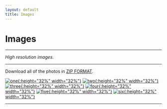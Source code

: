 ```yaml
---
layout: default
title: Images
---
```



<h1>Images</h1>

---

*High resolution images*.

---

Download all of the photos in [ZIP FORMAT](../proshots/Archive.zip).

[![one](../proshots/1.jpg){:height="32%" width="32%"}](../proshots/1.jpg)
[![two](../proshots/2.jpg){:height="32%" width="32%"}](../proshots/2.jpg)
[![three](../proshots/3.jpg){:height="32%" width="32%"}](../proshots/3.jpg)
[![four](../proshots/4.jpg){:height="32%" width="32%"}](../proshots/4.jpg)
[![five](../proshots/5.jpg){:height="32%" width="32%"}](../proshots/5.jpg)
[![six](../proshots/6.jpg){:height="32%" width="32%"}](../proshots/6.jpg)

---